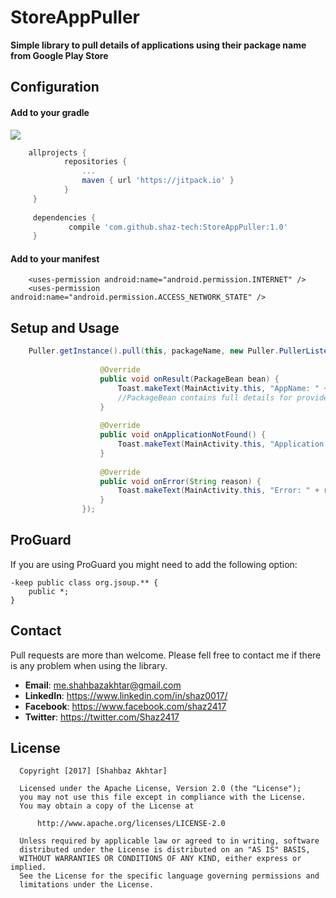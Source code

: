 # StoreAppPuller
**Simple library to pull details of applications using their package name from Google Play Store**

## Configuration
#### Add to your gradle 
[![](https://jitpack.io/v/shaz-tech/StoreAppPuller.svg)](https://jitpack.io/#shaz-tech/StoreAppPuller)
```groovy
    allprojects {
            repositories {
                ...
                maven { url 'https://jitpack.io' }
            }
     }
        
     dependencies {
        	 compile 'com.github.shaz-tech:StoreAppPuller:1.0'
     }
```

#### Add to your manifest
```
    <uses-permission android:name="android.permission.INTERNET" />
    <uses-permission android:name="android.permission.ACCESS_NETWORK_STATE" />
```

## Setup and Usage
```java
    Puller.getInstance().pull(this, packageName, new Puller.PullerListener() {
    
                    @Override
                    public void onResult(PackageBean bean) {
                        Toast.makeText(MainActivity.this, "AppName: " + bean.getAppName(), Toast.LENGTH_LONG).show();
                        //PackageBean contains full details for provided package name
                    }
    
                    @Override
                    public void onApplicationNotFound() {
                        Toast.makeText(MainActivity.this, "Application not available in play store", Toast.LENGTH_LONG).show();
                    }
    
                    @Override
                    public void onError(String reason) {
                        Toast.makeText(MainActivity.this, "Error: " + reason, Toast.LENGTH_LONG).show();
                    }
                });
```

## ProGuard
If you are using ProGuard you might need to add the following option:
```
-keep public class org.jsoup.** {
    public *;
}
```

## Contact

Pull requests are more than welcome.
Please fell free to contact me if there is any problem when using the library.

- **Email**: me.shahbazakhtar@gmail.com
- **LinkedIn**: https://www.linkedin.com/in/shaz0017/
- **Facebook**: https://www.facebook.com/shaz2417
- **Twitter**: https://twitter.com/Shaz2417


License
--------

      Copyright [2017] [Shahbaz Akhtar]
      
      Licensed under the Apache License, Version 2.0 (the "License");
      you may not use this file except in compliance with the License.
      You may obtain a copy of the License at
      
          http://www.apache.org/licenses/LICENSE-2.0
      
      Unless required by applicable law or agreed to in writing, software
      distributed under the License is distributed on an "AS IS" BASIS,
      WITHOUT WARRANTIES OR CONDITIONS OF ANY KIND, either express or implied.
      See the License for the specific language governing permissions and
      limitations under the License.
